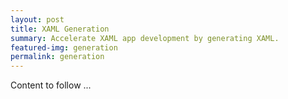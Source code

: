 ```yaml
---
layout: post
title: XAML Generation
summary: Accelerate XAML app development by generating XAML.
featured-img: generation
permalink: generation
---
```


Content to follow ...
